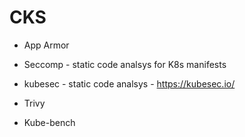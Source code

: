 # CKS

* App Armor

* Seccomp - static code analsys for K8s manifests 

* kubesec - static code analsys -  https://kubesec.io/

* Trivy

* Kube-bench
